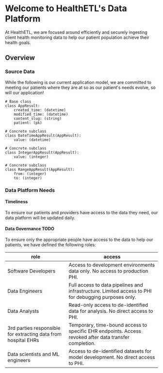 # Welcome to HealthETL's Data Platform

At HealthETL, we are focused around efficiently and securely ingesting client health monitoring data to help our patient population achieve their health goals.

## Overview

### Source Data

While the following is our current application model, we are committed to meeting our patients where they are at so as our patient's needs evolve, so will our application!

```text
# Base class
class AppResult:
    created_time: (datetime)
    modified_time: (datetime)
    content_slug: (string)
    patient: (pk)

# Concrete subclass
class DateTimeAppResult(AppResult):
    value: (datetime)

# Concrete subclass
class IntegerAppResult(AppResult):
    value: (integer)

# Concrete subclass
class RangeAppResult(AppResult):
    from: (integer)
    to: (integer)
```

### Data Platform Needs

#### Timeliness

 To ensure our patients and providers have access to the data they need, our data platform will be updated daily.

#### Data Governance TODO

To ensure only the appropriate people have access to the data to help our patients, we have defined the following roles:

|role|access|
|-|-|
|Software Developers|Access to development environments data only. No access to production PHI.|
|Data Engineers|Full access to data pipelines and infrastructure. Limited access to PHI for debugging purposes only.|
|Data Analysts|Read-only access to de-identified data for analysis. No direct access to PHI.|
|3rd parties responsible for extracting data from hospital EHRs|Temporary, time-bound access to specific EHR endpoints. Access revoked after data transfer completion.|
|Data scientists and ML engineers|Access to de-identified datasets for model development. No direct access to PHI.|
